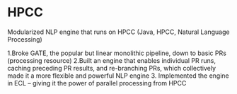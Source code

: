 # HPCC
Modularized NLP engine that runs on HPCC (Java, HPCC, Natural Language Processing)

1.Broke GATE, the popular but linear monolithic pipeline, down to basic PRs (processing resource)
2.Built an engine that enables individual PR runs, caching preceding PR results, and re-branching PRs, which collectively made it a more flexible and powerful NLP engine
3. Implemented the engine in ECL – giving it the power of parallel processing from HPCC

